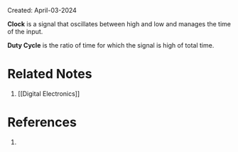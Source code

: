Created: April-03-2024

**Clock** is a signal that oscillates between high and low and manages the time of the input.

**Duty Cycle** is the ratio of time for which the signal is high of total time.
# Related Notes

1. [[Digital Electronics]]
# References

1. 